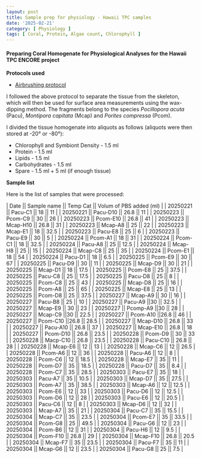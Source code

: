 ```yaml
---
layout: post
title: Sample prep for physiology - Hawaii TPC samples
date: '2025-02-21'
category: [ Physiology ]
tags: [ Coral, Protein, Algae count, Chlorophyll ]
---
```


#### Preparing Coral Homogenate for Physiological Analyses for the Hawaii TPC ENCORE project

**Protocols used**
- [Airbrushing protocol](https://zdellaert.github.io/ZD_Putnam_Lab_Notebook/Physiology-Airbrushing-Protocol/)

I followed the above protocol to separate the tissue from the skeleton, which will then be used for surface area measurements using the wax-dipping method. The fragments belong to the species _Pocillopora acuta_ (Pacu), _Montipora capitata_ (Mcap) and _Porites compressa_ (Pcom).

I divided the tissue homogenate into aliquots as follows (aliquots were then stored at -20° or -80°):

- Chlorophyll and Symbiont Density - 1.5 ml
- Protein - 1.5 ml
- Lipids - 1.5 ml
- Carbohydrates - 1.5 ml
- Spare - 1.5 ml + 5 ml (if enough tissue)

**Sample list**

Here is the list of samples that were processed:

| Date || Sample name || Temp Cat || Volum of PBS added (ml) |
| 20250221    ||  Pacu-C1           ||  18        ||     11                    |
| 20250221    ||  Pacu-D10           ||  26.8        ||     11                    |
| 20250223     ||  Pcom-C9           ||  30        ||      26                   |
| 20250223      || Pcom-E10          ||  26.8        ||    41                     |
| 20250223      || Mcap-H10           || 26.8         ||   31                      |
| 20250223      || Mcap-A8            || 25         ||     22                    |
| 20250223      || Mcap-E1            || 18         ||     32.5                    |
| 20250223      || Pacu-E8            || 25         ||     6                    |
| 20250223      || Pacu-E9            ||   30       ||    5                    |
| 20250224      || Pcom-A1            ||   18       ||    31                     |
| 20250224      || Pcom-C1            ||   18       ||    32.5                     |
| 20250224      || Pacu-A8            ||   25       ||    12.5                     |
| 20250224      || Mcap-H8            ||   25       ||    15                     |
| 20250224      || Mcap-C8            ||   25       ||    35                     |
| 20250224      || Pcom-E1            ||   18       ||    54                     |
| 20250224      || Pacu-D1            ||   18       ||    6.5                     |
| 20250225      || Pcom-E9           ||  30        ||    67                    |
| 20250225      || Pacu-D9           ||  30        ||    11                    |
| 20250225      || Mcap-D9           ||  30        ||    21                    |
| 20250225      || Mcap-D1           ||  18       ||     17.5                   |
| 20250225      || Pcom-E8           ||   25      ||     37.5                   |
| 20250225      || Pacu-C8           ||   25      ||     17.5                   |
| 20250225      || Pacu-D8           ||   25      ||     8                   |
| 20250225      || Pcom-C8           ||  25      ||      43                  |
| 20250225      || Mcap-D8           ||   25      ||     16                   |
| 20250225      || Pcom-A8           ||  25       ||     65                   |
| 20250225      || Mcap-E8           || 25        ||     13                   |
| 20250225      || Pcom-D8           || 25        ||     37.5                   |
| 20250227      || Mcap-A9       || 30  ||  16      |
| 20250227      || Pacu-B8       ||  25 ||  10      |
| 20250227      || Pacu-A9       ||30  ||   32.5     |
| 20250227      || Mcap-E9       || 30 ||   23     |
| 20250227      || Pcomp-A9       ||30  ||  28      |
| 20250227      || Mcap-C9       ||30 ||   22.5     |
| 20250227      || Pcom-A10       ||26.8  ||  46      |
| 20250227      || Pcom-C10       ||26.8   ||  28.5      |
| 20250227      || Mcap-D10       || 26.8  ||  33      |
| 20250227      || Pacu-A10       || 26.8  ||  37      |
| 20250227      || Mcap-E10       || 26.8  ||  18      |
| 20250227      || Pcom-D10       || 26.8  ||  23.5      |
| 20250228     || Pcom-D9      || 30   ||  33       |
| 20250228     || Macp-C10      || 26.8    ||  23.5       |
| 20250228     || Pacu-C10      || 26.8    ||  28       |
| 20250228     || Mcap-E6      || 12   ||  13       |
| 20250228     || Mcap-C6      || 12   ||  26.5       |
| 20250228     || Pcom-A6      || 12   ||  36       |
| 20250228     || Pacu-A6      || 12   ||  8       |
| 20250228     || Pcom-C6      || 12   ||  18.5       |
| 20250228     || Mcap-E7      || 35   ||  11       |
| 20250228     || Pcom-D7      || 35   ||   18.5      |
| 20250228     ||  Pacu-D7     || 35   ||   8.4      |
| 20250228     ||  Pcom-C7     || 35   ||   28.5      |
| 20250303     || Pacu-E7      || 35    ||  18       |
| 20250303     || Pacu-A7      || 35    ||  10.5       |
| 20250303     || Mcap-D7      || 35    ||  27.5       |
| 20250303     || Pcom-A7      || 35    ||  38.5       |
| 20250303     || Mcap-A6      || 12    ||  12.5       |
| 20250303     || Pcom-E6      ||  12   ||  33       |
| 20250303     || Pacu-D6      ||  12   ||  12.5      |
| 20250303     || Pcom-D6      ||  12   ||  28       |
| 20250303     || Pacu-E6      ||  12   ||  20.5      |
| 20250303     || Pacu-C6      ||  12   ||  8      |
| 20250303     || Mcap-D6      ||  12   ||  32       |
| 20250303     || Mcap-A7      || 35    ||  21       |
| 20250304     || Pacu-C7     ||  35   ||   15.5       |
| 20250304     || Mcap-C7     ||  35   ||   23.5       |
| 20250304     || Pcom-E7     ||  35   ||   33.5       |
| 20250304     || Pcom-G8     ||  25    ||  49.5        |
| 20250304     || Pacu-G6     ||  12   ||   23       |
| 20250304     || Pcom-B6     ||  12   ||   31       |
| 20250304     || Pacu-H6     || 12    ||  9.5        |
| 20250304     || Pcom-F10     || 26.8    ||   29       |
| 20250304     || Mcap-F10     || 26.8    ||  20.5        |
| 20250304     || Mcap-F7     ||  35   ||   23.5       |
| 20250304     || Pacu-F7     ||   35  ||   11       |
| 20250304     || Mcap-G6     ||  12   ||    23.5      |
| 20250304     || Pacu-G8     ||  25    ||   7.5       |



